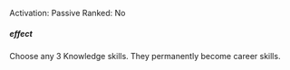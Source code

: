 Activation: Passive
Ranked: No
##### effect
Choose any 3 Knowledge skills. They
permanently become career skills.